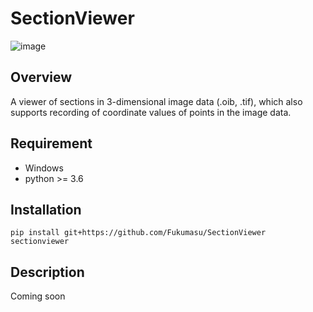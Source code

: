 # SectionViewer

![image](https://github.com/FUkumasu/SectionViewer/sectionviewer/img/resources.png)

## Overview

A viewer of sections in 3-dimensional image data (.oib, .tif), which also supports recording of coordinate values of points in the image data.

## Requirement

- Windows
- python >= 3.6

## Installation

```
pip install git+https://github.com/Fukumasu/SectionViewer
sectionviewer
```

## Description

Coming soon
